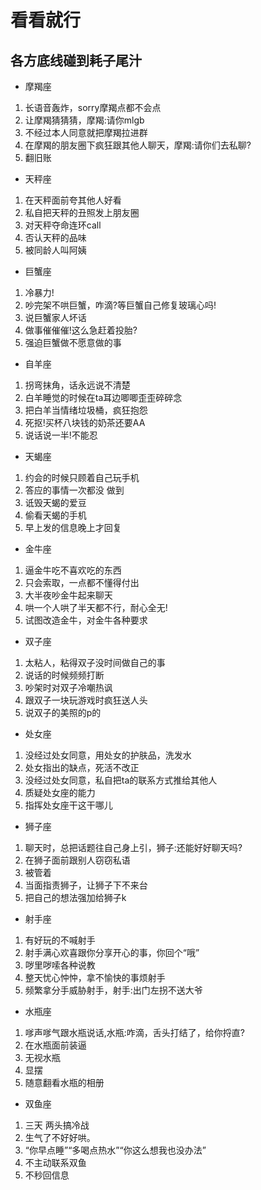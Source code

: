# 看看就行
## 各方底线碰到耗子尾汁
*  摩羯座
1.	长语音轰炸，sorry摩羯点都不会点
2.	让摩羯猜猜猜，摩羯:请你mlgb
3.	不经过本人同意就把摩羯拉进群
4.	在摩羯的朋友圈下疯狂跟其他人聊天，摩羯:请你们去私聊?
5.	翻旧账

*  	天秤座
1.	在天秤面前夸其他人好看
2.	私自把天秤的丑照发上朋友圈
3.	对天秤夺命连环call
4.	否认天秤的品味
5.	被同龄人叫阿姨

*  	巨蟹座

1.	冷暴力!
2.	吵完架不哄巨蟹，咋滴?等巨蟹自己修复玻璃心吗!
3.	说巨蟹家人坏话
4.	做事催催催!这么急赶着投胎?
5.	强迫巨蟹做不愿意做的事

*  	自羊座

1.	拐弯抹角，话永远说不清楚
2.	白羊睡觉的时候在ta耳边唧唧歪歪碎碎念
3.	把白羊当情绪垃圾桶，疯狂抱怨
4.	死抠!买杯八块钱的奶茶还要AA
5.	说话说一半!不能忍

*  	天蝎座

1.	约会的时候只顾着自己玩手机
2.	答应的事情一次都没 做到
3.	诋毁天蝎的爱豆
4.	偷看天蝎的手机
5.	早上发的信息晚上才回复

*  	金牛座

1.	逼金牛吃不喜欢吃的东西
2.	只会索取，一点都不懂得付出
3.	大半夜吵金牛起来聊天
4.	哄一个人哄了半天都不行，耐心全无!
5.	试图改造金牛，对金牛各种要求

*  	双子座

1.	太粘人，粘得双子没时间做自己的事
2.	说话的时候频频打断
3.	吵架时对双子冷嘲热讽
4.	跟双子一块玩游戏时疯狂送人头
5.	说双子的美照的p的

*  	处女座

1.	没经过处女同意，用处女的护肤品，洗发水
2.	处女指出的缺点，死活不改正
3.	没经过处女同意，私自把ta的联系方式推给其他人
4.	质疑处女座的能力
5.	指挥处女座干这干哪儿

*  	狮子座

1.	聊天时，总把话题往自己身上引，狮子:还能好好聊天吗?
2.	在狮子面前跟别人窃窃私语
3.	被管着
4.	当面指责狮子，让狮子下不来台
5.	把自己的想法强加给狮子k

*  	射手座

1.	有好玩的不喊射手
2.	射手满心欢喜跟你分享开心的事，你回个“哦”
3.	哕里哕嗦各种说教
4.	整天忧心忡忡，拿不愉快的事烦射手
5.	频繁拿分手威胁射手，射手:出门左拐不送大爷

*  	水瓶座

1.	嗲声嗲气跟水瓶说话,水瓶:咋滴，舌头打结了，给你捋直?
2.	在水瓶面前装逼
3.	无视水瓶
4.	显摆
5.	随意翻看水瓶的相册


*  	双鱼座

1.	三天 两头搞冷战
2.	生气了不好好哄。
3.	“你早点睡”“多喝点热水”“你这么想我也没办法”
4.	不主动联系双鱼
5.	不秒回信息
